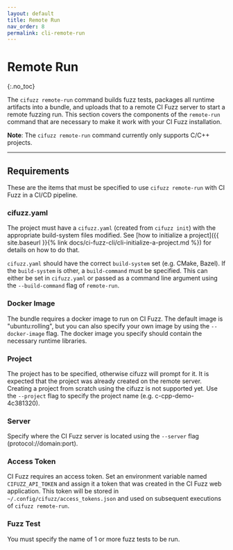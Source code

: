 ```yaml
---
layout: default
title: Remote Run
nav_order: 8
permalink: cli-remote-run
---
```


# **Remote Run**
{:.no_toc}

The `cifuzz remote-run` command builds fuzz tests, packages all runtime artifacts into a bundle, and uploads that to a remote CI Fuzz server to start a remote fuzzing run. This section covers the components of the `remote-run` command that are necessary to make it work with your CI Fuzz installation.

**Note**: The `cifuzz remote-run` command currently only supports C/C++ projects. 

---

## Requirements

These are the items that must be specified to use `cifuzz remote-run` with CI Fuzz in a CI/CD pipeline.

### cifuzz.yaml

The project must have a `cifuzz.yaml` (created from `cifuzz init`) with the appropriate build-system files modified. See [how to initialize a project]({{ site.baseurl }}{% link docs/ci-fuzz-cli/cli-initialize-a-project.md %}) for details on how to do that.

`cifuzz.yaml` should have the correct `build-system` set (e.g. CMake, Bazel). If the `build-system` is other, a `build-command` must be specified. This can either be set in `cifuzz.yaml` or passed as a command line argument using the `--build-command` flag of `remote-run`.

### Docker Image

The bundle requires a docker image to run on CI Fuzz. The default image is "ubuntu:rolling", but you can also specify your own image by using the `--docker-image` flag. The docker image you specify should contain the necessary runtime libraries.

### Project

The project has to be specified, otherwise cifuzz will prompt for it. It is expected that the project was already created on the remote server. Creating a project from scratch using the cifuzz is not supported yet. Use the `--project` flag to specify the project name (e.g. c-cpp-demo-4c381320).

### Server

Specify where the CI Fuzz server is located using the `--server` flag (protocol://domain:port).

### Access Token

CI Fuzz requires an access token. Set an environment variable named `CIFUZZ_API_TOKEN` and assign it a token that was created in the CI Fuzz web application. This token will be stored in `~/.config/cifuzz/access_tokens.json` and used on subsequent executions of `cifuzz remote-run`.

### Fuzz Test

You must specify the name of 1 or more fuzz tests to be run. 





